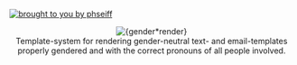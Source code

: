 [![brought to you by phseiff](https://phseiff.com/images/brought-to-you-by-phseiff.svg)](https://github.com/phseiff)
<div style="text-align:center"><img href="https://raw.githubusercontent.com/phseiff/gender-render/main/images/title.svg" alt="{gender*render}"></div>

<div style="text-align:center">Template-system for rendering gender-neutral text- and email-templates properly gendered and with the correct pronouns of all people involved.</div>
